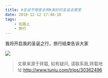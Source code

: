 ```yaml
---
title: #圣诞节哪里去啊#美好的圣诞去哪里
date: 2018-12-12 17:48:10
tags:
	- 在路上
	- 旅行
---
```

我将开启我的圣诞之行，旅行结束告诉大家

![](http://img1.tuniucdn.com/site/images/yj_2016/init-img.jpg)


> 文章来源于转载, 如有疑问, 请联系我,转载地址:http://www.tuniu.com/trips/30362496 